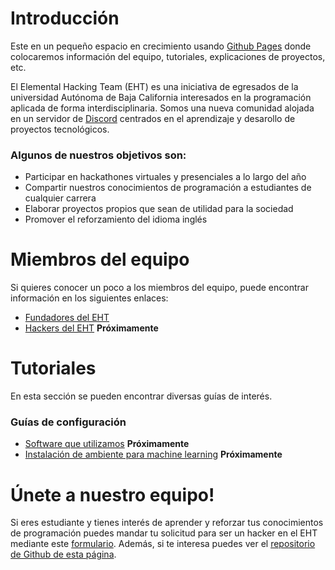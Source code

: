 # Introducción

Este en un pequeño espacio en crecimiento usando [Github Pages](https://pages.github.com/) donde colocaremos información del equipo, tutoriales, explicaciones de proyectos, etc.

El Elemental Hacking Team (EHT) es una iniciativa de egresados de la universidad Autónoma de Baja California interesados en la programación aplicada de forma interdisciplinaria. Somos una nueva comunidad alojada en un servidor de [Discord](https://discord.com) centrados en el aprendizaje y desarollo de proyectos tecnológicos.


### Algunos de nuestros objetivos son:

* Participar en hackathones virtuales y presenciales a lo largo del año
* Compartir nuestros conocimientos de programación a estudiantes de cualquier carrera
* Elaborar proyectos propios que sean de utilidad para la sociedad
* Promover el reforzamiento del idioma inglés


# Miembros del equipo

Si quieres conocer un poco a los miembros del equipo, puede encontrar información en los siguientes enlaces: 

* [Fundadores del EHT](./posts/presentacion.md)
* [Hackers del EHT](./posts/hackers.md) **Próximamente**
 
 
# Tutoriales

En esta sección se pueden encontrar diversas guías de interés. 
 
  
### Guías de configuración

* [Software que utilizamos](./posts/softwareutilizado.md) **Próximamente**
* [Instalación de ambiente para machine learning](./posts/mlsetup.md) **Próximamente**
 
 
# Únete a nuestro equipo!

Si eres estudiante y tienes interés de aprender y reforzar tus conocimientos de programación puedes mandar tu solicitud para ser un hacker en el EHT mediante este [formulario](https://forms.gle/p5tNzqUeu2MXfvcR8).
Además, si te interesa puedes ver el [repositorio de Github de esta página](https://github.com/Elemental-Hacking-Team/Elemental-Hacking-Team.github.io).
